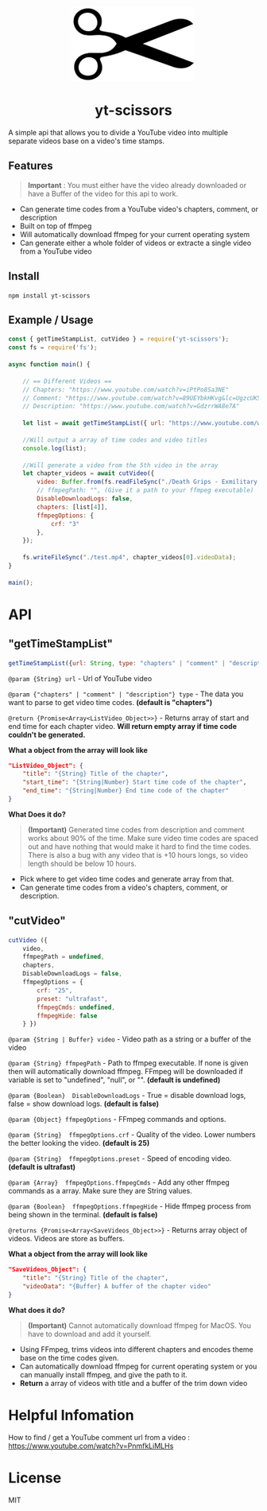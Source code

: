 <p align="center">
    <img src="./assets/1280px-Scissors_icon_black.svg.png" height="150">
</p>

<h1 align="center">yt-scissors</h1>


A simple api that allows you to divide a YouTube video into multiple separate videos base on a video's time stamps.


## Features

> **Important** : You must either have the video already downloaded or have a Buffer of the video for this api to work.

- Can generate time codes from a YouTube video's chapters, comment, or description
- Built on top of ffmpeg
- Will automatically download ffmpeg for your current operating system
- Can generate either a whole folder of videos or extracte a single video from a YouTube video 


## Install

```console 
npm install yt-scissors
```

## Example / Usage

```js
const { getTimeStampList, cutVideo } = require('yt-scissors');
const fs = require('fs');

async function main() {

    // == Different Videos == 
    // Chapters: "https://www.youtube.com/watch?v=iPtPo8Sa3NE"
    // Comment: "https://www.youtube.com/watch?v=89UEYbkHKvg&lc=UgzcUK560Nm4FAxF8-d4AaABAg"
    // Description: "https://www.youtube.com/watch?v=GdzrrWA8e7A"

    let list = await getTimeStampList({ url: "https://www.youtube.com/watch?v=iPtPo8Sa3NE", type: "chapters" });
    
    //Will output a array of time codes and video titles
    console.log(list);

    //Will generate a video from the 5th video in the array
    let chapter_videos = await cutVideo({
        video: Buffer.from(fs.readFileSync("./Death Grips - Exmilitary [Full Mixtape].mp4")),
        // ffmpegPath: "", (Give it a path to your ffmpeg executable)
        DisableDownloadLogs: false,
        chapters: [list[4]],
        ffmpegOptions: {
            crf: "3"
        },
    });

    fs.writeFileSync("./test.mp4", chapter_videos[0].videoData);
}

main();
```


# API

"getTimeStampList" 
------------------

```js
getTimeStampList({url: String, type: "chapters" | "comment" | "description" })
```

`@param {String} url` - Url of YouTube video

`@param {"chapters" | "comment" | "description"} type` - The data you want to parse to get video time codes. **(default is "chapters")**

`@return {Promise<Array<ListVideo_Object>>}` - Returns array of start and end time for each chapter video. **Will return empty array if time code couldn't be generated.**


**What a object from the array will look like** 

```json
"ListVideo_Object": {
    "title": "{String} Title of the chapter",
    "start_time": "{String|Number} Start time code of the chapter",
    "end_time": "{String|Number} End time code of the chapter"
}
```

**What Does it do?**

> **(Important)** Generated time codes from description and comment works about 90% of the time. Make sure video time codes are spaced out and have nothing that would make it hard to find the time codes. There is also a bug with any video that is +10 hours longs, so video length should be below 10 hours.

* Pick where to get video time codes and generate array from that.
* Can generate time codes from a video's chapters, comment, or description.


"cutVideo"
----------

```js
cutVideo ({
    video,
    ffmpegPath = undefined,
    chapters,
    DisableDownloadLogs = false,
    ffmpegOptions = {
        crf: "25",
        preset: "ultrafast",
        ffmpegCmds: undefined,
        ffmpegHide: false
    } })
```

`@param {String | Buffer} video` - Video path as a string or a buffer of the video

`@param {String} ffmpegPath` - Path to ffmpeg executable. If none is given then will automatically download ffmpeg. FFmpeg will be downloaded if variable is set to "undefined", "null", or  "". **(default is undefined)**

`@param {Boolean}  DisableDownloadLogs` - True = disable download logs, false = show download logs. **(default is false)**

`@param {Object} ffmpegOptions` - FFmpeg commands and options.

`@param {String}  ffmpegOptions.crf` - Quality of the video. Lower numbers the better looking the video. **(default is 25)**

`@param {String}  ffmpegOptions.preset` - Speed of encoding video. **(default is ultrafast)**

`@param {Array}  ffmpegOptions.ffmpegCmds` - Add any other ffmpeg commands as a array. Make sure they are String values.

`@param {Boolean}  ffmpegOptions.ffmpegHide` - Hide ffmpeg process from being shown in the terminal. **(default is false)**

`@returns {Promise<Array<SaveVideos_Object>>}` - Returns array object of videos. Videos are store as buffers.


**What a object from the array will look like** 

```json
"SaveVideos_Object": {
    "title": "{String} Title of the chapter",
    "videoData": "{Buffer} A buffer of the chapter video"
}
```


**What does it do?**

> **(Important)** Cannot automatically download ffmpeg for MacOS. You have to download and add it yourself.

* Using FFmpeg, trims videos into different chapters and encodes theme base on the time codes given.
* Can automatically download ffmpeg for current operating system or you can manually install ffmpeg, and give the path to it.
* **Return** a array of videos with title and a buffer of the trim down video


# Helpful Infomation

How to find / get a YouTube comment url from a video : https://www.youtube.com/watch?v=PnmfkLiMLHs


# License
MIT
